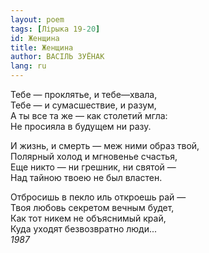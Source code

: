 ```yaml
---
layout: poem
tags: [Лірыка 19-20]
id: Женщина
title: Женщина
author: ВАСІЛЬ ЗУЁНАК
lang: ru
---
```



Тебе — проклятье, и тебе—хвала,  
Тебе — и сумасшествие, и разум,  
А ты все та же — как столетий мгла:  
Не просияла в будущем ни разу.  

И жизнь, и смерть — меж ними образ твой,  
Полярный холод и мгновенье счастья,  
Еще никто — ни грешник, ни святой —  
Над тайною твоею не был властен.  

Отбросишь в пекло иль откроешь рай —  
Твоя любовь секретом вечным будет,  
Как тот никем не объяснимый край,  
Куда уходят безвозвратно люди...  
*1987*  
